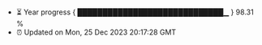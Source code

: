 - ⏳ Year progress { █████████████████████████████▁ } 98.31 %
- ⏰ Updated on Mon, 25 Dec 2023 20:17:28 GMT

